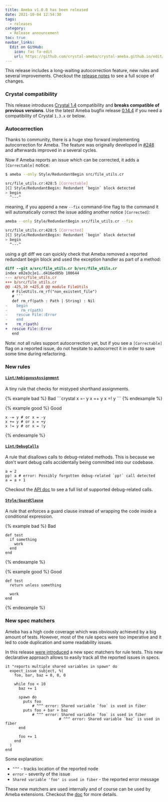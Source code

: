 ```yaml
---
title: Ameba v1.0.0 has been released
date: 2021-10-04 12:54:30
tags:
  - releases
category:
  - Release announcement
toc: true
navbar_links:
  Edit on GitHub:
    icon: fas fa-edit
    url: https://github.com/crystal-ameba/crystal-ameba.github.io/edit/site/source/_posts/release-v1.0.0.md
---
```


This release includes a long-waiting autocorrection feature, new rules and several improvements.
Checkout the [release notes](https://github.com/crystal-ameba/ameba/releases/tag/v1.0.0)
to see a full scope of changes.

### Crystal compatibility

This release introduces [Crystal 1.4](https://crystal-lang.org/2022/04/06/1.4.0-released.html) compatibility and **breaks compatible of previous versions**.
Use the latest Ameba bugfix release [0.14.4](https://github.com/crystal-ameba/ameba/releases/tag/v0.14.4)
if you need a compatibility of Crystal `1.3.x` or below.

### Autocorrection


Thanks to community, there is a huge step forward implementing autocorrection for Ameba.
The feature was originally developed in [#248](https://github.com/crystal-ameba/ameba/pull/248) and afterwards improved in a several cycles.

<!-- more -->

Now if Ameba reports an issue which can be corrected, it adds a `[Correctable]` notice:

```sh
$ ameba --only Style/RedundantBegin src/file_utils.cr

src/file_utils.cr:428:5 [Correctable]
[C] Style/RedundantBegin: Redundant `begin` block detected
> begin
  ^---^
```

meaning, if you append a new `--fix` command-line flag to the command it will automatically
correct the issue adding another notice `[Corrected]`:

```sh
ameba --only Style/RedundantBegin src/file_utils.cr --fix

src/file_utils.cr:428:5 [Corrected]
[C] Style/RedundantBegin: Redundant `begin` block detected
> begin
  ^---^
```

using a git diff we can quickly check that Ameba removed a reported redundant begin block
and used the exception handler as part of a method:

```diff
diff --git a/src/file_utils.cr b/src/file_utils.cr
index e82e3c1e1..d416ed05b 100644
--- a/src/file_utils.cr
+++ b/src/file_utils.cr
@@ -425,10 +425,8 @@ module FileUtils
   # FileUtils.rm_rf("non_existent_file")
   # ```
   def rm_rf(path : Path | String) : Nil
-    begin
-      rm_r(path)
-    rescue File::Error
-    end
+    rm_r(path)
+  rescue File::Error
   end
```

Note: not all rules support autocorrection yet, but if you see a `[Correctable]`
flag on a reported issue, do not hesitate to autocorrect it in order to save some time
during refactoring.

### New rules

#### [`Lint/AmbiguousAssignment`](/ameba/Ameba/Rule/Lint/AmbiguousAssignment.html)

A tiny rule that checks for mistyped shorthand assignments.

<div class="compare">
{% example bad %}
Bad
```crystal
x =- y
x =+ y
x =! y
```
{% endexample %}

{% example good %}
Good

```crystal
x -= y # or x = -y
x += y # or x = +y
x != y # or x = !y
```
{% endexample %}
</div>

#### [`Lint/DebugCalls`](/ameba/Ameba/Rule/Lint/DebugCalls.html)

A rule that disallows calls to debug-related methods.
This is because we don't want debug calls accidentally being committed into our codebase.

```crystal
a = 2
pp! a # error: Possibly forgotten debug-related `pp!` call detected
a = a + 1
```
Checkout the [API doc](/ameba/Ameba/Rule/Lint/DebugCalls.html) to see a full list of supported debug-related calls.

#### [`Style/GuardClause`](/ameba/Ameba/Rule/Style/GuardClause.html)

A rule that enforces a guard clause instead of wrapping the code inside
a conditional expression.

<div class="compare">
{% example bad %}
Bad

```crystal
def test
  if something
    work
  end
end
```
{% endexample %}

{% example good %}
Good

```crystal
def test
  return unless something

  work
end
```
{% endexample %}
</div>

### New spec matchers

Ameba has a high code coverage which was obviously achieved by a big amount of tests.
However, most of the rule specs were too imperative and it led to code duplication
and some readability issues.

In this release [were introduced](https://github.com/crystal-ameba/ameba/pull/245) a new spec matchers for rule tests.
This new declarative approach allows to easily track all the reported issues in specs.


```crystal
it "reports multiple shared variables in spawn" do
  expect_issue subject, %(
    foo, bar, baz = 0, 0, 0

    while foo < 10
      baz += 1

      spawn do
        puts foo
            # ^^^ error: Shared variable `foo` is used in fiber
        puts foo + bar + baz
            # ^^^ error: Shared variable `foo` is used in fiber
                        # ^^^ error: Shared variable `baz` is used in fiber
      end

      foo += 1
    end
  )
end
```

Some explanation:

* `^^^` - tracks location of the reported node
* `error` - severity of the issue
* `Shared variable 'foo' is used in fiber` - the reported error message

These new matchers are used internally and of course can be used by Ameba extensions.
Checkout the [doc](/ameba/Ameba/Spec/ExpectIssue.html) for more details.
